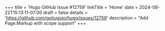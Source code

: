 +++
title = 'Hugo GitHub Issue #12759'
linkTitle = 'Home'
date = 2024-08-22T15:13:11-07:00
draft = false
details = 'https://github.com/gohugoio/hugo/issues/12759'
description = "Add Page.Markup with scope support"
+++
